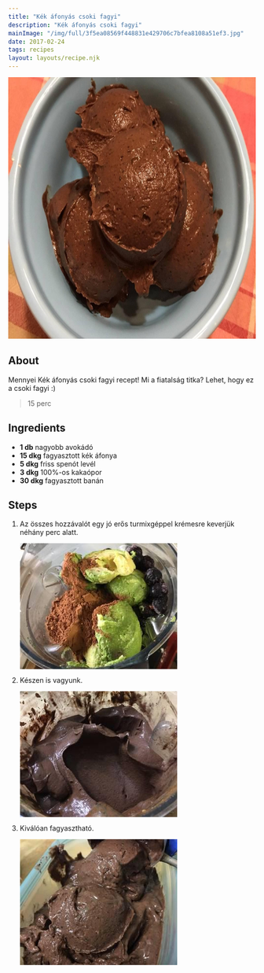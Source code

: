 ```yaml
---
title: "Kék áfonyás csoki fagyi"
description: "Kék áfonyás csoki fagyi"
mainImage: "/img/full/3f5ea08569f448831e429706c7bfea8108a51ef3.jpg"
date: 2017-02-24
tags: recipes
layout: layouts/recipe.njk
---
```

                            
<p align="center"><a href="https://cookpad.com/hu/receptek/2124570-kek-afonyas-csoki-fagyi" rel="Recipe source page"><img width="751" height="532" src="/img/full/3f5ea08569f448831e429706c7bfea8108a51ef3.jpg"/></a></p>

## About
Mennyei Kék áfonyás csoki fagyi recept! Mi a fiatalság titka? Lehet, hogy ez a csoki fagyi :)

> 15 perc 

## Ingredients
* **1 db** nagyobb avokádó
* **15 dkg** fagyasztott kék áfonya
* **5 dkg** friss spenót levél
* **3 dkg** 100%-os kakaópor
* **30 dkg** fagyasztott banán

## Steps

1. Az összes hozzávalót egy jó erős turmixgéppel krémesre keverjük néhány perc alatt.
 
    <p><img width="320" height="256" align="left" src="/img/full/93b58caaa592bea166f813eac3d93d4c8e2abc52.jpg"/></p><div style="clear: both"/>

2. Készen is vagyunk.
 
    <p><img width="320" height="256" align="left" src="/img/full/9e4ebb0f666b126d7fbb11ebf4e1302d47505c6d.jpg"/></p><div style="clear: both"/>

3. Kiválóan fagyasztható.
 
    <p><img width="320" height="256" align="left" src="/img/full/be23fdbd21194f0f5acf692fe6ad7f35c455b1cc.jpg"/></p><div style="clear: both"/>

